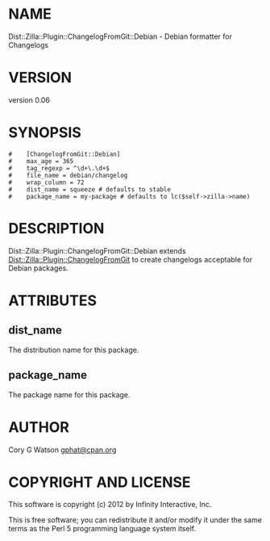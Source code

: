 # NAME

Dist::Zilla::Plugin::ChangelogFromGit::Debian - Debian formatter for Changelogs

# VERSION

version 0.06

# SYNOPSIS

    #    [ChangelogFromGit::Debian]
    #    max_age = 365
    #    tag_regexp = ^\d+\.\d+$
    #    file_name = debian/changelog
    #    wrap_column = 72
    #    dist_name = squeeze # defaults to stable
    #    package_name = my-package # defaults to lc($self->zilla->name)

# DESCRIPTION

Dist::Zilla::Plugin::ChangelogFromGit::Debian extends
[Dist::Zilla::Plugin::ChangelogFromGit](http://search.cpan.org/perldoc?Dist::Zilla::Plugin::ChangelogFromGit) to create changelogs acceptable
for Debian packages.

# ATTRIBUTES

## dist_name

The distribution name for this package.

## package_name

The package name for this package.

# AUTHOR

Cory G Watson <gphat@cpan.org>

# COPYRIGHT AND LICENSE

This software is copyright (c) 2012 by Infinity Interactive, Inc.

This is free software; you can redistribute it and/or modify it under
the same terms as the Perl 5 programming language system itself.